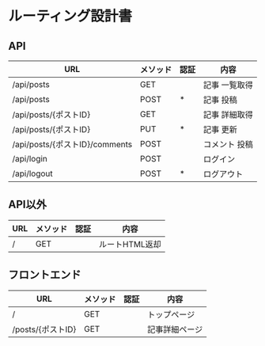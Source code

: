 # ルーティング設計書

## API 

|URL|メソッド|認証|内容|
|-|-|-|-|
|/api/posts|GET||記事 一覧取得|
|/api/posts|POST|*|記事 投稿|
|/api/posts/{ポストID}|GET||記事 詳細取得|
|/api/posts/{ポストID}|PUT|*|記事 更新|
|/api/posts/{ポストID}/comments|POST||コメント 投稿|
|/api/login|POST||ログイン|
|/api/logout|POST|*|ログアウト|

## API以外

|URL|メソッド|認証|内容|
|-|-|-|-|
|/|GET||ルートHTML返却|

## フロントエンド

|URL|メソッド|認証|内容|
|-|-|-|-|
|/|GET||トップページ|
|/posts/{ポストID}|GET||記事詳細ページ|